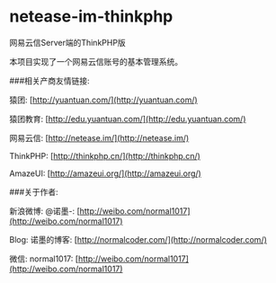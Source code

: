 # netease-im-thinkphp
网易云信Server端的ThinkPHP版

本项目实现了一个网易云信账号的基本管理系统。

###相关产商友情链接:

猿团: [http://yuantuan.com/](http://yuantuan.com/)

猿团教育: [http://edu.yuantuan.com/](http://edu.yuantuan.com/)

网易云信: [http://netease.im/](http://netease.im/)

ThinkPHP: [http://thinkphp.cn/](http://thinkphp.cn/)

AmazeUI: [http://amazeui.org/](http://amazeui.org/)

###关于作者:

新浪微博: @诺墨-: [http://weibo.com/normal1017](http://weibo.com/normal1017)

Blog: 诺墨的博客: [http://normalcoder.com/](http://normalcoder.com/)

微信: normal1017: [http://weibo.com/normal1017](http://weibo.com/normal1017)